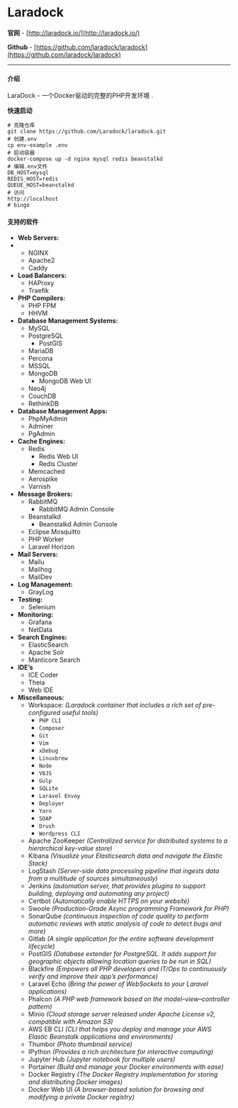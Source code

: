 # Laradock

**官网** - [http://laradock.io/](http://laradock.io/)

**Github** - [https://github.com/laradock/laradock](https://github.com/laradock/laradock)

---

#### 介绍

LaraDock - 一个Docker驱动的完整的PHP开发环境 .

**快速启动**

```
# 克隆仓库
git clone https://github.com/Laradock/laradock.git
# 创建.env
cp env-example .env
# 启动容器
docker-compose up -d nginx mysql redis beanstalkd
# 编辑.env文件
DB_HOST=mysql
REDIS_HOST=redis
QUEUE_HOST=beanstalkd
# 访问
http://localhost
# bingo
```

#### 支持的软件

* **Web Servers:**
* * NGINX
  * Apache2
  * Caddy
* **Load Balancers:**
  * HAProxy
  * Traefik
* **PHP Compilers:**
  * PHP FPM
  * HHVM
* **Database Management Systems:**
  * MySQL
  * PostgreSQL
    * PostGIS
  * MariaDB
  * Percona
  * MSSQL
  * MongoDB
    * MongoDB Web UI
  * Neo4j
  * CouchDB
  * RethinkDB
* **Database Management Apps:**
  * PhpMyAdmin
  * Adminer
  * PgAdmin
* **Cache Engines:**
  * Redis
    * Redis Web UI
    * Redis Cluster
  * Memcached
  * Aerospike
  * Varnish
* **Message Brokers:**
  * RabbitMQ
    * RabbitMQ Admin Console
  * Beanstalkd
    * Beanstalkd Admin Console
  * Eclipse Mosquitto
  * PHP Worker
  * Laravel Horizon
* **Mail Servers:**
  * Mailu
  * Mailhog
  * MailDev
* **Log Management:**
  * GrayLog
* **Testing:**
  * Selenium
* **Monitoring:**
  * Grafana
  * NetData
* **Search Engines:**
  * ElasticSearch
  * Apache Solr
  * Manticore Search
* **IDE’s**
  * ICE Coder
  * Theia
  * Web IDE
* **Miscellaneous:**
  * Workspace:
    _\(Laradock container that includes a rich set of pre-configured useful tools\)_
    * `PHP CLI`
    * `Composer`
    * `Git`
    * `Vim`
    * `xDebug`
    * `Linuxbrew`
    * `Node`
    * `V8JS`
    * `Gulp`
    * `SQLite`
    * `Laravel Envoy`
    * `Deployer`
    * `Yarn`
    * `SOAP`
    * `Drush`
    * `Wordpress CLI`
  * Apache ZooKeeper
    _\(Centralized service for distributed systems to a hierarchical key-value store\)_
  * Kibana
    _\(Visualize your Elasticsearch data and navigate the Elastic Stack\)_
  * LogStash
    _\(Server-side data processing pipeline that ingests data from a multitude of sources simultaneously\)_
  * Jenkins
    _\(automation server, that provides plugins to support building, deploying and automating any project\)_
  * Certbot
    _\(Automatically enable HTTPS on your website\)_
  * Swoole
    _\(Production-Grade Async programming Framework for PHP\)_
  * SonarQube
    _\(continuous inspection of code quality to perform automatic reviews with static analysis of code to detect bugs and more\)_
  * Gitlab
    _\(A single application for the entire software development lifecycle\)_
  * PostGIS
    _\(Database extender for PostgreSQL. It adds support for geographic objects allowing location queries to be run in SQL\)_
  * Blackfire
    _\(Empowers all PHP developers and IT/Ops to continuously verify and improve their app’s performance\)_
  * Laravel Echo
    _\(Bring the power of WebSockets to your Laravel applications\)_
  * Phalcon
    _\(A PHP web framework based on the model–view–controller pattern\)_
  * Minio
    _\(Cloud storage server released under Apache License v2, compatible with Amazon S3\)_
  * AWS EB CLI
    _\(CLI that helps you deploy and manage your AWS Elastic Beanstalk applications and environments\)_
  * Thumbor
    _\(Photo thumbnail service\)_
  * IPython
    _\(Provides a rich architecture for interactive computing\)_
  * Jupyter Hub
    _\(Jupyter notebook for multiple users\)_
  * Portainer
    _\(Build and manage your Docker environments with ease\)_
  * Docker Registry
    _\(The Docker Registry implementation for storing and distributing Docker images\)_
  * Docker Web UI
    _\(A browser-based solution for browsing and modifying a private Docker registry\)_



